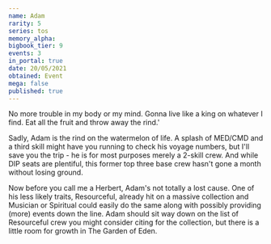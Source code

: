 ```yaml
---
name: Adam
rarity: 5
series: tos
memory_alpha:
bigbook_tier: 9
events: 3
in_portal: true
date: 20/05/2021
obtained: Event
mega: false
published: true
---
```


No more trouble in my body or my mind. Gonna live like a king on whatever I find. Eat all the fruit and throw away the rind.'

Sadly, Adam is the rind on the watermelon of life. A splash of MED/CMD and a third skill might have you running to check his voyage numbers, but I'll save you the trip - he is for most purposes merely a 2-skill crew. And while DIP seats are plentiful, this former top three base crew hasn't gone a month without losing ground.

Now before you call me a Herbert, Adam's not totally a lost cause. One of his less likely traits, Resourceful, already hit on a massive collection and Musician or Spiritual could easily do the same along with possibly providing (more) events down the line. Adam should sit way down on the list of Resourceful crew you might consider citing for the collection, but there is a little room for growth in The Garden of Eden.
